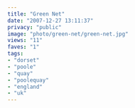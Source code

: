 ```yaml
---
title: "Green Net"
date: "2007-12-27 13:11:37"
privacy: "public"
image: "photo/green-net/green-net.jpg"
views: "11"
faves: "1"
tags:
- "dorset"
- "poole"
- "quay"
- "poolequay"
- "england"
- "uk"
---
```


